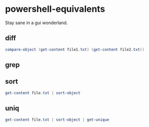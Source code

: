 # powershell-equivalents
Stay sane in a gui wonderland.

## diff

```powershell
compare-object (get-content file1.txt) (get-content file2.txt))
```

## grep



## sort

```powershell
get-content file.txt | sort-object
```



## uniq

```powershell
get-content file.txt | sort-object | get-unique
```
